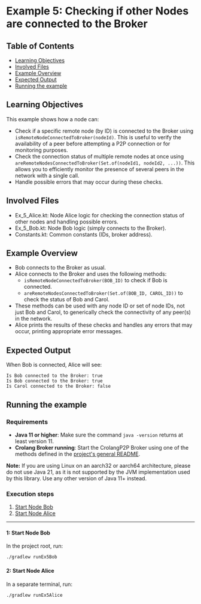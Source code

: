 # Example 5: Checking if other Nodes are connected to the Broker
## Table of Contents

- [Learning Objectives](#learning-objectives)
- [Involved Files](#involved-files)
- [Example Overview](#example-overview)
- [Expected Output](#expected-output)
- [Running the example](#running-the-example)

## Learning Objectives

This example shows how a node can:
- Check if a specific remote node (by ID) is connected to the Broker using `isRemoteNodeConnectedToBroker(nodeId)`. This is useful to verify the availability of a peer before attempting a P2P connection or for monitoring purposes.
- Check the connection status of multiple remote nodes at once using `areRemoteNodesConnectedToBroker(Set.of(nodeId1, nodeId2, ...))`. This allows you to efficiently monitor the presence of several peers in the network with a single call.
- Handle possible errors that may occur during these checks.

## Involved Files

- Ex_5_Alice.kt: Node Alice logic for checking the connection status of other nodes and handling possible errors.
- Ex_5_Bob.kt: Node Bob logic (simply connects to the Broker).
- Constants.kt: Common constants (IDs, broker address).

## Example Overview

- Bob connects to the Broker as usual.
- Alice connects to the Broker and uses the following methods:
    - `isRemoteNodeConnectedToBroker(BOB_ID)` to check if Bob is connected.
    - `areRemoteNodesConnectedToBroker(Set.of(BOB_ID, CAROL_ID))` to check the status of Bob and Carol.
- These methods can be used with any node ID or set of node IDs, not just Bob and Carol, to generically check the connectivity of any peer(s) in the network.
- Alice prints the results of these checks and handles any errors that may occur, printing appropriate error messages.

## Expected Output

When Bob is connected, Alice will see:
```
Is Bob connected to the Broker: true
Is Bob connected to the Broker: true
Is Carol connected to the Broker: false
```

## Running the example
### Requirements
- **Java 11 or higher**: Make sure the command `java -version` returns at least version 11.
- **Crolang Broker running**: Start the CrolangP2P Broker using one of the methods defined in the [project's general README](../../../../README.md).

**Note:** If you are using Linux on an aarch32 or aarch64 architecture, please do not use Java 21, as it is not supported by the JVM implementation used by this library. Use any other version of Java 11+ instead.

### Execution steps
1. [Start Node Bob](#1-start-node-bob)
2. [Start Node Alice](#2-start-node-alice)

---

#### 1: Start Node Bob

In the project root, run:

```sh
./gradlew runEx5Bob
```

#### 2: Start Node Alice

In a separate terminal, run:

```sh
./gradlew runEx5Alice
```
